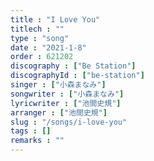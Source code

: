 ```yaml
---
title : "I Love You"
titlech : ""
type : "song"
date : "2021-1-8"
order : 621202
discography : ["Be Station"]
discographyId : ["be-station"]
singer : ["小森まなみ"]
songwriter : ["小森まなみ"]
lyricwriter : ["池間史規"]
arranger : ["池間史規"]
slug : "/songs/i-love-you"
tags : []
remarks : ""
---
```


